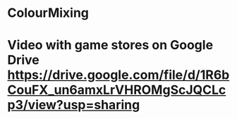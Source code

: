 # ColourMixing
# Video with game stores on Google Drive https://drive.google.com/file/d/1R6bCouFX_un6amxLrVHROMgScJQCLcp3/view?usp=sharing
